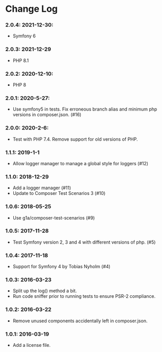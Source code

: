 # Change Log

### 2.0.4: 2021-12-30:

- Symfony 6

### 2.0.3: 2021-12-29

- PHP 8.1

### 2.0.2: 2020-12-10:

- PHP 8

### 2.0.1: 2020-5-27:

- Use symfony5 in tests. Fix erroneous branch alias and minimum php versions in composer.json. (#16)

### 2.0.0: 2020-2-6:

- Test with PHP 7.4. Remove support for old versions of PHP.

### 1.1.1: 2019-1-1

- Allow logger manager to manage a global style for loggers (#12)

### 1.1.0: 2018-12-29

- Add a logger manager (#11)
- Update to Composer Test Scenarios 3 (#10)

### 1.0.6: 2018-05-25

- Use g1a/composer-test-scenarios (#9)

### 1.0.5: 2017-11-28

- Test Symfony version 2, 3 and 4 with different versions of php. (#5)

### 1.0.4: 2017-11-18 

- Support for Symfony 4 by Tobias Nyholm (#4)

### 1.0.3: 2016-03-23

- Split up the log() method a bit.
- Run code sniffer prior to running tests to ensure PSR-2 compliance.

### 1.0.2: 2016-03-22 

- Remove unused components accidentally left in composer.json.

### 1.0.1: 2016-03-19

- Add a license file.
